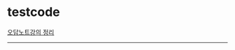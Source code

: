 # testcode

[오답노트강의 정리](https://github.com/j-jh-Study/testcode/blob/main/%EC%98%A4%EB%8B%B5%EB%85%B8%ED%8A%B8/%EC%98%A4%EB%8B%B5%EB%85%B8%ED%8A%B8.md)

---

